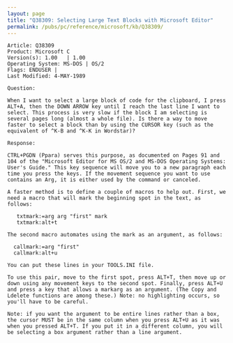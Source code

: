 ```yaml
---
layout: page
title: "Q38309: Selecting Large Text Blocks with Microsoft Editor"
permalink: /pubs/pc/reference/microsoft/kb/Q38309/
---
```


	Article: Q38309
	Product: Microsoft C
	Version(s): 1.00   | 1.00
	Operating System: MS-DOS | OS/2
	Flags: ENDUSER |
	Last Modified: 4-MAY-1989
	
	Question:
	
	When I want to select a large block of code for the clipboard, I press
	ALT+A, then the DOWN ARROW key until I reach the last line I want to
	select. This process is very slow if the block I am selecting is
	several pages long (almost a whole file). Is there a way to move
	faster to select a block than by using the CURSOR key (such as the
	equivalent of ^K-B and ^K-K in Wordstar)?
	
	Response:
	
	CTRL+PGDN (Ppara) serves this purpose, as documented on Pages 91 and
	104 of the "Microsoft Editor for MS OS/2 and MS-DOS Operating Systems:
	User's Guide." This key sequence will move you to a new paragraph each
	time you press the keys. If the movement sequence you want to use
	contains an Arg, it is either used by the command or canceled.
	
	A faster method is to define a couple of macros to help out. First, we
	need a macro that will mark the beginning spot in the text, as
	follows:
	
	   txtmark:=arg arg "first" mark
	   txtmark:alt+t
	
	The second macro automates using the mark as an argument, as follows:
	
	  callmark:=arg "first"
	  callmark:alt+u
	
	You can put these lines in your TOOLS.INI file.
	
	To use this pair, move to the first spot, press ALT+T, then move up or
	down using any movement keys to the second spot. Finally, press ALT+U
	and press a key that allows a markarg as an argument. (The Copy and
	Ldelete functions are among these.) Note: no highlighting occurs, so
	you'll have to be careful.
	
	Note: if you want the argument to be entire lines rather than a box,
	the cursor MUST be in the same column when you press ALT+U as it was
	when you pressed ALT+T. If you put it in a different column, you will
	be selecting a box argument rather than a line argument.
